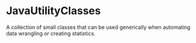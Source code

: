 # JavaUtilityClasses

A collection of small classes that can be used generically when automating data wrangling or creating statistics.
